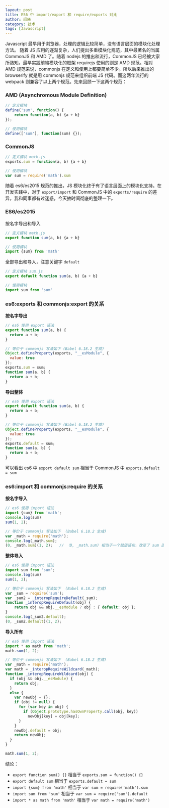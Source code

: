 ```yaml
---
layout: post
title: ES6 中 import/export 和 require/exports 对比 
author: 阎曦
category: 技术
tags: [Javascript]
---
```


Javascript 最早用于浏览器，处理的逻辑比较简单，没有语言层面的模块化处理方法。 随着 JS 应用的逐渐复杂，人们提出多重模块化规范，其中最著名的当属 CommonJS 和 AMD 了。随着 nodejs 的推出和流行，CommonJS 已经被大家所熟知。最早实践前端模块化的框架 requirejs 使用的则是 AMD 规范。相对 AMD 规范来说，commonjs 在定义和使用上都要简单不少。所以后来推出的 browserify 就是用 commonjs 规范来组织前端 JS 代码。而这两年流行的 webpack 则兼容了以上两个规范。先来回顾一下这两个规范：

### AMD (Asynchromous Module Definition)

```javascript
// 定义模块
define('sum', function() {
    return function(a, b) {a + b}
});

// 使用模块
define(['sum'], function(sum) {});
```

<!-- more -->

### CommonJS

```javascript
// 定义模块 math.js
exports.sum = function(a, b) {a + b}

// 使用模块
var sum = require('math').sum
```

随着 es6/es2015 规范的推出，JS 模块化终于有了语言层面上的模块化支持。在开发实践中，对于 `export/import` 和 CommonJS 中的 `exports/require` 的差异，我和同事都有过迷惑，今天抽时间彻底的整理一下。

### ES6/es2015

按名字导出和导入

```javascript
// 定义模块 math.js
export function sum(a, b) {a + b}

// 使用模块
import {sum} from 'math'
```

全部导出和导入，注意关键字 `default`

```javascript
// 定义模块 sum.js
export default function sum(a, b) {a + b}

// 使用模块
import sum from 'sum'
```

### es6:exports 和 commonjs:export 的关系

**按名字导出**

```javascript
// es6 使用 export 语法
export function sum(a, b) {
  return a + b;
}

// 等价于 commonjs 写法如下 (Babel 6.18.2 生成)
Object.defineProperty(exports, "__esModule", {
  value: true
});
exports.sum = sum;
function sum(a, b) {
  return a + b;
}
```

**导出整体**

```javascript
// es6 使用 export 语法
export default function sum(a, b) {
  return a + b;
}

// 等价于 commonjs 写法如下 (Babel 6.18.2 生成)
Object.defineProperty(exports, "__esModule", {
  value: true
});
exports.default = sum;
function sum(a, b) {
  return a + b;
}
```

可以看出 es6 中 `export default sum` 相当于 CommonJS 中 `exports.default = sum`

### es6:import 和 commonjs:require 的关系

**按名字导入**

```javascript
// es6 使用 import 语法
import {sum} from 'math';
console.log(sum)
sum(1, 2);

// 等价于 commonjs 写法如下  (Babel 6.18.2 生成)
var _math = require('math');
console.log(_math.sum);
(0, _math.sum)(1, 2);   // （0, _math.sum) 相当于一个赋值语句，改变了 sum 函数 this 指向
```

**整体导入**

```javascript
// es6 使用 import 语法
import sum from 'sum';
console.log(sum)
sum(1, 2);

// 等价于 commonjs 写法如下  (Babel 6.18.2 生成)
var _sum = require('sum');
var _sum2 = _interopRequireDefault(_sum);
function _interopRequireDefault(obj) {
    return obj && obj.__esModule ? obj : { default: obj }; 
}
console.log(_sum2.default);
(0, _sum2.default)(1, 2);
```

**导入所有**

```javascript
// es6 使用 import 语法
import * as math from 'math';
math.sum(1, 2);

// 等价于 commonjs 写法如下  (Babel 6.18.2 生成)
var _math = require('math');
var math = _interopRequireWildcard(_math);
function _interopRequireWildcard(obj) { 
  if (obj && obj.__esModule) { 
    return obj; 
  } 
  else { 
    var newObj = {}; 
    if (obj != null) { 
      for (var key in obj) { 
        if (Object.prototype.hasOwnProperty.call(obj, key)) 
          newObj[key] = obj[key]; 
      } 
    } 
    newObj.default = obj; 
    return newObj; 
  } 
}

math.sum(1, 2);
```

结论：

* `export function sum() {}` 相当于 `exports.sum = function() {}`
* `export default sum` 相当于 `exports.default = sum`
* `import {sum} from 'math'` 相当于 `var sum = require('math').sum`
* `import sum from 'sum'` 相当于 `var sum = require('sum').default`
* `import * as math from 'math'` 相当于 `var math = require('math')`
